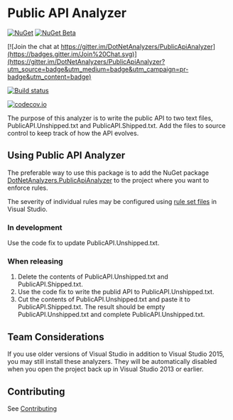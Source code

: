 # Public API Analyzer

[![NuGet](https://img.shields.io/nuget/v/DotNetAnalyzers.PublicApiAnalyzer.svg)](https://www.nuget.org/packages/DotNetAnalyzers.PublicApiAnalyzer) [![NuGet Beta](https://img.shields.io/nuget/vpre/DotNetAnalyzers.PublicApiAnalyzer.svg)](https://www.nuget.org/packages/DotNetAnalyzers.PublicApiAnalyzer)

[![Join the chat at https://gitter.im/DotNetAnalyzers/PublicApiAnalyzer](https://badges.gitter.im/Join%20Chat.svg)](https://gitter.im/DotNetAnalyzers/PublicApiAnalyzer?utm_source=badge&utm_medium=badge&utm_campaign=pr-badge&utm_content=badge)

[![Build status](https://ci.appveyor.com/api/projects/status/27963rsy48aseywm/branch/master?svg=true)](https://ci.appveyor.com/project/sharwell/publicapianalyzer/branch/master)

[![codecov.io](http://codecov.io/github/DotNetAnalyzers/PublicApiAnalyzer/coverage.svg?branch=master)](http://codecov.io/github/DotNetAnalyzers/PublicApiAnalyzer?branch=master)

The purpose of this analyzer is to write the public API to two text files, PublicAPI.Unshipped.txt and PublicAPI.Shipped.txt. Add the files to source control to keep track of how the API evolves.

## Using Public API Analyzer

The preferable way to use this package is to add the NuGet package [DotNetAnalyzers.PublicApiAnalyzer](http://www.nuget.org/packages/DotNetAnalyzers.PublicApiAnalyzer/)
to the project where you want to enforce rules.

The severity of individual rules may be configured using [rule set files](https://msdn.microsoft.com/en-us/library/dd264996.aspx)
in Visual Studio.

### In development

Use the code fix to update PublicAPI.Unshipped.txt.

### When releasing

1. Delete the contents of PublicAPI.Unshipped.txt and PublicAPI.Shipped.txt.
2. Use the code fix to write the publid API to PublicAPI.Unshipped.txt.
3. Cut the contents of PublicAPI.Unshipped.txt and paste it to PublicAPI.Shipped.txt.
The result should be empty PublicAPI.Unshipped.txt and complete PublicAPI.Unshipped.txt.

## Team Considerations

If you use older versions of Visual Studio in addition to Visual Studio 2015, you may still install these analyzers. They will be automatically disabled when you open the project back up in Visual Studio 2013 or earlier.

## Contributing

See [Contributing](CONTRIBUTING.md)
